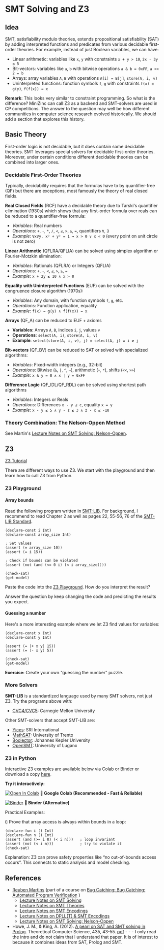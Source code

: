 # SMT Solving and Z3

## Idea

SMT, satisfiability modulo theories, extends propositional satisfiability (SAT) by adding interpreted functions and predicates from various decidable first-order theories. For example, instead of just Boolean variables, we can have:

- Linear arithmetic: variables like `x`, `y` with constraints `x + y > 10`, `2x - 3y ≤ 5`
- Bit-vectors: variables like `a`, `b` with bitwise operations `a & b = 0xFF`, `a << 2 = b`
- Arrays: array variables `A`, `B` with operations `A[i] = B[j]`, `store(A, i, v)`
- Uninterpreted functions: function symbols `f`, `g` with constraints `f(x) = g(y)`, `f(f(x)) = x`

**Remark:** This looks very similar to constraint programming. So what is the difference? MiniZinc can call Z3 as a backend and SMT-solvers are used in CP competitions. The answer to the question may well be how different communities in computer science research evolved historically. We should add a section that explores this history.

## Basic Theory

First-order logic is not decidable, but it does contain some decidable theories. SMT leverages special solvers for decidable first-order theories. Moreover, under certain conditions different decidable theories can be combined into larger ones. 

### Decidable First-Order Theories

Typically, decidability requires that the formulas have to by quantifier-free (QF) but there are exceptions, most famously the theory of real closed fields.

**Real Closed Fields** (RCF) have a decidable theory due to Tarski's quantifier elimination (1930s) which shows that any first-order formula over reals can be reduced to a quantifier-free formula:
- *Variables*: Real numbers
- *Operations*: `+`, `-`, `*`, `/`, `<`, `≤`, `>`, `≥`, `=`, quantifiers `∀`, `∃`
- *Example*: `∀x∀y. x² + y² = 1 → x > 0 ∨ x < 0` (every point on unit circle is not zero)

**Linear Arithmetic** (QFLRA/QFLIA) can be solved using simplex algorithm or Fourier-Motzkin elimination:
- *Variables*: Rationals (QFLRA) or Integers (QFLIA) 
- *Operations*: `+`, `-`, `<`, `≤`, `>`, `≥`, `=`
- *Example*: `x + 2y ≤ 10 ∧ x > 0`

**Equality with Uninterpreted Functions** (EUF) can be solved with the congruence closure algorithm (1970s):
- *Variables*: Any domain, with function symbols `f`, `g`, etc.
- *Operations*: Function application, equality
- *Example*: `f(x) = g(y) ∧ f(f(x)) = x`

**Arrays** (QF_A) can be reduced to EUF + axioms
- **Variables**: Arrays `A`, `B`, indices `i`, `j`, values `v`
- **Operations**: `select(A, i)`, `store(A, i, v)`
- **Example**: `select(store(A, i, v), j) = select(A, j) ∧ i ≠ j`

**Bit-vectors** (QF_BV) can be reduced to SAT or solved with specialized algorithms:
- *Variables*: Fixed-width integers (e.g., 32-bit)
- *Operations*: Bitwise (`&`, `|`, `^`, `~`), arithmetic (`+`, `*`), shifts (`<<`, `>>`)
- *Example*: `x & y = 0 ∧ x | y = 0xFF`

**Difference Logic** (QF_IDL/QF_RDL) can be solved using shortest path algorithms
- *Variables*: Integers or Reals
- *Operations*: Differences `x - y ≤ c`, equality `x = y`
- *Example*: `x - y ≤ 5 ∧ y - z ≤ 3 ∧ z - x ≤ -10`

### Theory Combination: The Nelson-Oppen Method

See Martin's [Lecture Notes on SMT Solving: Nelson-Oppen](https://www.cs.cmu.edu/~15414/s24/lectures/18-smt-solving.pdf).

## Z3

[Z3 Tutorial](https://microsoft.github.io/z3guide/docs/logic/intro/)

There are different ways to use Z3. We start with the playground and then learn how to call Z3 from Python.

### Z3 Playground 

#### Array bounds

Read the following program written in [SMT-LIB](https://smt-lib.org/language.shtml). For background, I recommend to read Chapter 2 as well as pages 22, 55-56, 76 of the [SMT-LIB Standard](https://smt-lib.org/papers/smt-lib-reference-v2.7-r2025-07-07.pdf).

```
(declare-const i Int)
(declare-const array_size Int)

; Set values
(assert (= array_size 10))
(assert (= i 15))

; Check if bounds can be violated
(assert (not (and (<= 0 i) (< i array_size))))

(check-sat)
(get-model)
```
Paste the code into the [Z3 Playground](https://microsoft.github.io/z3guide/docs/logic/intro/). How do you interpret the result? 

Answer the question by keep changing the code and predicting the results you expect.

#### Guessing a number

Here's a more interesting example where we let Z3 find values for variables:

```
(declare-const x Int)
(declare-const y Int)

(assert (= (+ x y) 15))
(assert (= (- x y) 5))

(check-sat)
(get-model)
```
**Exercise:** Create your own "guessing the number" puzzle.

### More Solvers

**SMT-LIB** is a standardized language used by many SMT solvers, not just Z3. Try the programs above with:

- [CVC4/CVC5](https://cvc4.github.io/app/): Carnegie Mellon University

Other SMT-solvers that accept SMT-LIB are:
- [Yices](https://yices.csl.sri.com/): SRI International  
- [MathSAT](http://mathsat.fbk.eu/): University of Trento
- [Boolector](https://boolector.github.io/): Johannes Kepler University
- [OpenSMT](https://verify.inf.usi.ch/opensmt/): University of Lugano


### Z3 in Python

Interactive Z3 examples are available below via Colab or Binder or download a copy [here](https://github.com/LEAP-at-Chapman/CPSC-510-Logical-Foundations-of-Computing/blob/main/z3/z3-examples.ipynb).

**Try it interactively:** 

[![Open In Colab](https://colab.research.google.com/assets/colab-badge.svg)](https://colab.research.google.com/github/LEAP-at-Chapman/CPSC-510-Logical-Foundations-of-Computing/blob/main/z3/z3-examples.ipynb) **🚀 Google Colab (Recommended - Fast & Reliable)**

[![Binder](https://mybinder.org/badge_logo.svg)](https://mybinder.org/v2/gh/LEAP-at-Chapman/CPSC-510-Logical-Foundations-of-Computing/main?filepath=content%2Frequirements.txt&labpath=../z3%2Fz3-examples.ipynb) **🐳 Binder (Alternative)**

Practical Examples:

i) Prove that array access is always within bounds in a loop:
  ```
  (declare-fun i () Int)
  (declare-fun n () Int)
  (assert (and (>= i 0) (< i n)))   ; loop invariant
  (assert (not (< i n)))            ; try to violate it
  (check-sat)
  ```

  Explanation: Z3 can prove safety properties like “no out-of-bounds access occurs”. This connects to static analysis and model checking.
  
## References

- [Reuben Martins](https://sat-group.github.io/ruben/) (part of a course on [Bug Catching: Bug Catching: Automated Program Verification](https://www.cs.cmu.edu/~15414/s22/s21/lectures/) )
  - [Lecture Notes on SMT Solving](https://www.cs.cmu.edu/~15414/s22/s21/lectures/16-smt.pdf)
  - [Lecture Notes on SMT Theories](https://www.cs.cmu.edu/~15414/s21/lectures/17-smt-theories.pdf)
  - [Lecture Notes on SMT Encodings](https://www.cs.cmu.edu/~15414/s21/lectures/18-smt-encodings.pdf)
  - [Lecture Notes on DPLL(T) & SMT Encodings](https://www.cs.cmu.edu/~15414/s24/lectures/19-smt-encodings.pdf)
  - [Lecture Notes on SMT Solving: Nelson-Oppen](https://www.cs.cmu.edu/~15414/s24/lectures/18-smt-solving.pdf)
- Howe, J. M., & King, A. (2012). [A pearl on SAT and SMT solving in Prolog](https://scholar.google.com/scholar?hl=en&as_sdt=0%2C5&q=A+Pearl+on+SAT+and+SMT+Solving+in+Prolog&btnG=). Theoretical Computer Science, 435, 43-55. [pdf](https://www.staff.city.ac.uk/~jacob/solver/tcs.pdf) - - - I only read the intro and do not claim that I understand that paper. It is of interest to because it combines ideas from SAT, Prolog and SMT.
